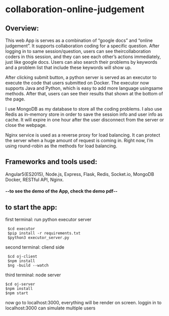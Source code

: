 # collaboration-online-judgement


## Overview:
This web App is serves as a combination of “google docs” and “online judgement”. It supports collaboration coding for a specific question. 
After logging in to same session/question, users can see theircollaboration coders in this session, and they can see each other’s actions immediately, 
just like google docs. Users can also search their problems by keywords and a problem list that include these keywords will show up.

After clicking submit button, a python server is served as an executor to execute the code that users submitted on Docker. The executor now 
supports Java and Python, which is easy to add more language usingsame methods. After that, users can see their results that shown at the bottom of the page.

I use MongoDB as my database to store all the coding problems. I also use Redis as in-memory store in order to save the session info and user info as cache. 
It will expire in one hour after the user disconnect from the server or close the webpage.

Nginx service is used as a reverse proxy for load balancing. It can protect the server when a huge amount of request is 
coming in. Right now, I’m using round-robin as the methods for load balancing.

## Frameworks and tools used:
Angular5(ES2015), Node.js, Express, Flask, Redis, Socket.io, MongoDB
Docker, RESTful API, Nginx.

####  --to see the demo of the App, check the demo pdf--


## to start the app:

first terminal: run python executor server
```
 $cd executor 
 $pip install -r requirements.txt
 $python3 executor_server.py
```
second terminal: cliend side
```
 $cd oj-client
 $npm install
 $ng -build --watch
```
third terminal:  node server
```
$cd oj-server
$npm install
$npm start
```

now go to localhost:3000, everything will be render on screen. loggin in to localhost:3000 can simulate multiple users

